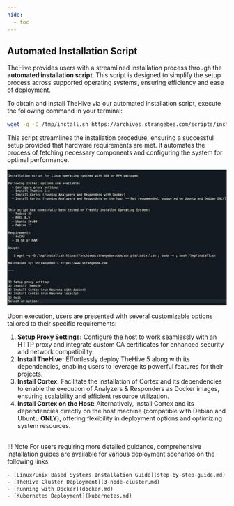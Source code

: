 ```yaml
---
hide:
  - toc
---
```


## Automated Installation Script

TheHive provides users with a streamlined installation process through the **automated installation script**. This script is designed to simplify the setup process across supported operating systems, ensuring efficiency and ease of deployment.

To obtain and install TheHive via our automated installation script, execute the following command in your terminal:

```bash
wget -q -O /tmp/install.sh https://archives.strangebee.com/scripts/install.sh ; sudo -v ; bash /tmp/install.sh
```

This script streamlines the installation procedure, ensuring a successful setup provided that hardware requirements are met. It automates the process of fetching necessary components and configuring the system for optimal performance.

![Installation Script](../images/install-sh.png)

Upon execution, users are presented with several customizable options tailored to their specific requirements:

1. **Setup Proxy Settings:** Configure the host to work seamlessly with an HTTP proxy and integrate custom CA certificates for enhanced security and network compatibility.
2. **Install TheHive:** Effortlessly deploy TheHive 5 along with its dependencies, enabling users to leverage its powerful features for their projects.
3. **Install Cortex:** Facilitate the installation of Cortex and its dependencies to enable the execution of Analyzers & Responders as Docker images, ensuring scalability and efficient resource utilization.
4. **Install Cortex on the Host:** Alternatively, install Cortex and its dependencies directly on the host machine (compatible with Debian and Ubuntu **ONLY**), offering flexibility in deployment options and optimizing system resources.

</br>
!!! Note
    For users requiring more detailed guidance, comprehensive installation guides are available for various deployment scenarios on the following links:

    - [Linux/Unix Based Systems Installation Guide](step-by-step-guide.md)
    - [TheHive Cluster Deployment](3-node-cluster.md)
    - [Running with Docker](docker.md)
    - [Kubernetes Deployment](kubernetes.md)